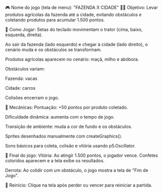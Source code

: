 🎮 Nome do jogo (tela de menu): "FAZENDA X CIDADE"
👨‍🌾 Objetivo:
Levar produtos agrícolas da fazenda até a cidade, evitando obstáculos e coletando produtos para acumular 1.500 pontos.

🚜 Como Jogar:
Setas do teclado movimentam o trator (cima, baixo, esquerda, direita).

Ao sair da fazenda (lado esquerdo) e chegar à cidade (lado direito), o cenário muda e os obstáculos se transformam.

Produtos agrícolas aparecem no cenário: maçã, milho e abóbora.

Obstáculos variam:

Fazenda: vacas

Cidade: carros

Colisões encerram o jogo.

🎯 Mecânicas:
Pontuação: +50 pontos por produto coletado.

Dificuldade dinâmica: aumenta com o tempo de jogo.

Transição de ambiente: muda a cor de fundo e os obstáculos.

Sprites desenhados manualmente com createGraphics().

Sons básicos para coleta, colisão e vitória usando p5.Oscillator.

🏁 Final do jogo:
Vitória: Ao atingir 1.500 pontos, o jogador vence. Confetes coloridos aparecem e a tela exibe os resultados.

Derrota: Ao colidir com um obstáculo, o jogo mostra a tela de "Fim de Jogo".

🔄 Reinício:
Clique na tela após perder ou vencer para reiniciar a partida.

